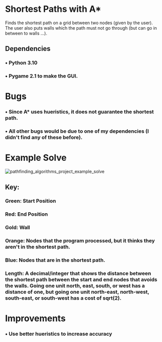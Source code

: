 # Shortest Paths with A*
Finds the shortest path on a grid between two nodes (given by the user). The user also puts walls which the path must not go through (but can go in between to walls ...).

## Dependencies
### • Python 3.10

### • Pygame 2.1 to make the GUI.

# Bugs
### • Since A* uses hueristics, **it does not guarantee the shortest path**. 

### • All other bugs would be due to one of my dependencies (I didn't find any of these before).

# Example Solve
![pathfinding_algorithms_project_example_solve](https://user-images.githubusercontent.com/77818951/185023562-d0139cf4-325f-4aeb-aeee-ccfa5c2c8a71.png)


## Key:

### Green: Start Position

### Red: End Position

### Gold: Wall

### Orange: Nodes that the program processed, but it thinks they aren't in the shortest path.

### Blue: Nodes that are in the shortest path.

### Length: A decimal/integer that shows the distance between the shortest path between the start and end nodes that avoids the walls. Going one unit north, east, south, or west has a distance of one, but going one unit north-east, north-west, south-east, or south-west has a cost of sqrt(2).

# Improvements
### • Use better hueristics to increase accuracy
